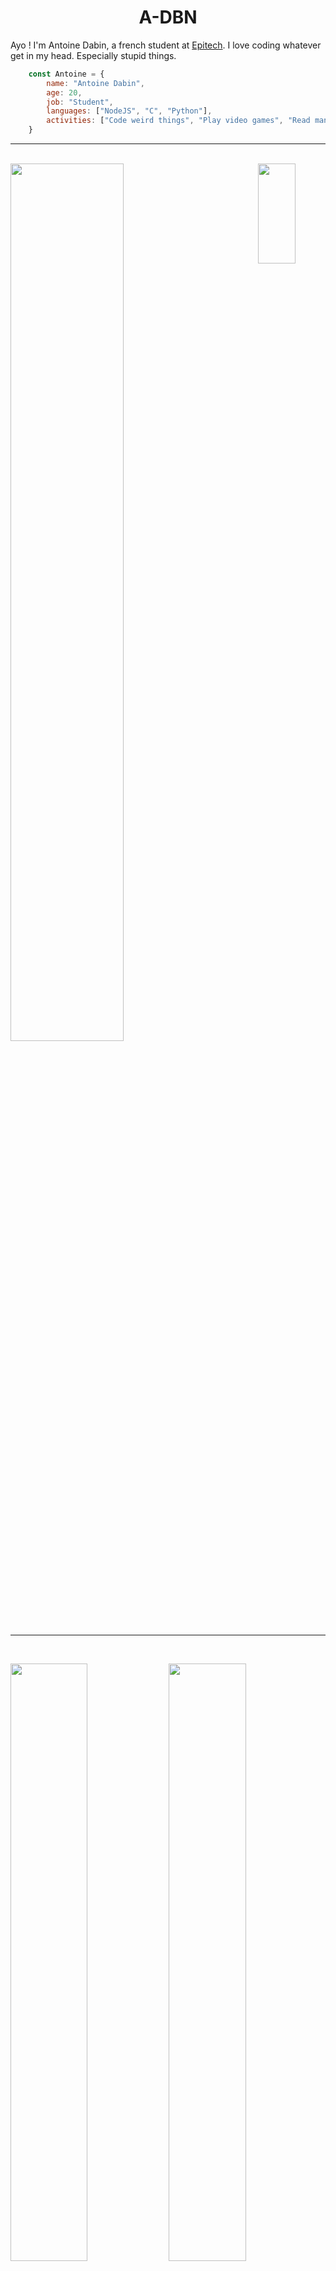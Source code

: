 <h1 align="center">
    <b>A-DBN</b>
</h1>

Ayo ! I'm Antoine Dabin, a french student at [Epitech](https://www.epitech.eu/). I love coding whatever get in my head. Especially stupid things.

```javascript
    const Antoine = {
        name: "Antoine Dabin",
        age: 20,
        job: "Student",
        languages: ["NodeJS", "C", "Python"],
        activities: ["Code weird things", "Play video games", "Read mangas", "Sleep"]
    }
```
---------------------------------------

<br/>

<div align="left">
  <a href="https://open.spotify.com/user/21yw5xk3lc73fxo72wekyj2ha">
    <img src="https://novatorem-a-dbn.vercel.app/api/spotify" width="60%" >
    <img src="https://media.giphy.com/media/oDfjEW4TXl0F5ZqHqJ/giphy.gif" width="25%" height="20%" style="position:absolute; right:10%" frameBorder="0">
  </a>
</div>

---------------------------------------

<br/>
<p align="left">
  <img width="49.5%" src="https://github-readme-stats.vercel.app/api?username=A-DBN&show_icons=true&include_all_commits=true&theme=slateorange&hide_border=true" />
    <img width="49.5%" src="https://github-readme-streak-stats.herokuapp.com/?user=A-DBN&theme=slateorange&hide_border=true" />
  <img width="100%" src="https://activity-graph.herokuapp.com/graph?username=A-DBN&custom_title=A-DBN%20Contribution%20Graph&theme=slateorange&bg_color=282828&hide_border=true&line=d1a01f&point=c58545"></img>
</p>
<br>
